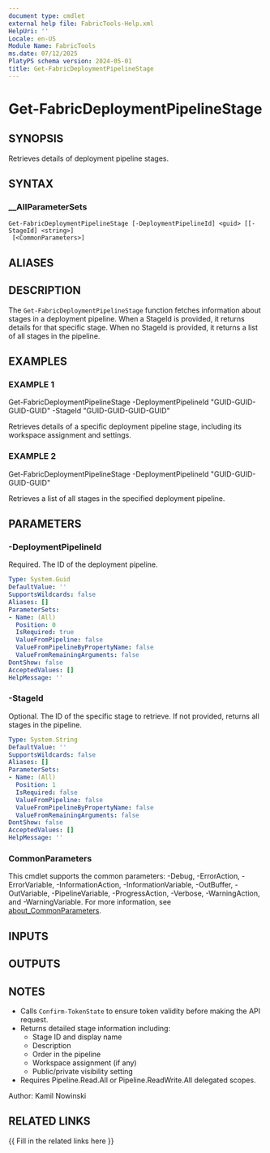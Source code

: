 ```yaml
---
document type: cmdlet
external help file: FabricTools-Help.xml
HelpUri: ''
Locale: en-US
Module Name: FabricTools
ms.date: 07/12/2025
PlatyPS schema version: 2024-05-01
title: Get-FabricDeploymentPipelineStage
---
```


# Get-FabricDeploymentPipelineStage

## SYNOPSIS

Retrieves details of deployment pipeline stages.

## SYNTAX

### __AllParameterSets

```
Get-FabricDeploymentPipelineStage [-DeploymentPipelineId] <guid> [[-StageId] <string>]
 [<CommonParameters>]
```

## ALIASES

## DESCRIPTION

The `Get-FabricDeploymentPipelineStage` function fetches information about stages in a deployment pipeline.
When a StageId is provided, it returns details for that specific stage.
When no StageId is provided,
it returns a list of all stages in the pipeline.

## EXAMPLES

### EXAMPLE 1

Get-FabricDeploymentPipelineStage -DeploymentPipelineId "GUID-GUID-GUID-GUID" -StageId "GUID-GUID-GUID-GUID"

Retrieves details of a specific deployment pipeline stage, including its workspace assignment and settings.

### EXAMPLE 2

Get-FabricDeploymentPipelineStage -DeploymentPipelineId "GUID-GUID-GUID-GUID"

Retrieves a list of all stages in the specified deployment pipeline.

## PARAMETERS

### -DeploymentPipelineId

Required.
The ID of the deployment pipeline.

```yaml
Type: System.Guid
DefaultValue: ''
SupportsWildcards: false
Aliases: []
ParameterSets:
- Name: (All)
  Position: 0
  IsRequired: true
  ValueFromPipeline: false
  ValueFromPipelineByPropertyName: false
  ValueFromRemainingArguments: false
DontShow: false
AcceptedValues: []
HelpMessage: ''
```

### -StageId

Optional.
The ID of the specific stage to retrieve.
If not provided, returns all stages in the pipeline.

```yaml
Type: System.String
DefaultValue: ''
SupportsWildcards: false
Aliases: []
ParameterSets:
- Name: (All)
  Position: 1
  IsRequired: false
  ValueFromPipeline: false
  ValueFromPipelineByPropertyName: false
  ValueFromRemainingArguments: false
DontShow: false
AcceptedValues: []
HelpMessage: ''
```

### CommonParameters

This cmdlet supports the common parameters: -Debug, -ErrorAction, -ErrorVariable,
-InformationAction, -InformationVariable, -OutBuffer, -OutVariable, -PipelineVariable,
-ProgressAction, -Verbose, -WarningAction, and -WarningVariable. For more information, see
[about_CommonParameters](https://go.microsoft.com/fwlink/?LinkID=113216).

## INPUTS

## OUTPUTS

## NOTES

- Calls `Confirm-TokenState` to ensure token validity before making the API request.
- Returns detailed stage information including:
  - Stage ID and display name
  - Description
  - Order in the pipeline
  - Workspace assignment (if any)
  - Public/private visibility setting
- Requires Pipeline.Read.All or Pipeline.ReadWrite.All delegated scopes.

Author: Kamil Nowinski

## RELATED LINKS

{{ Fill in the related links here }}


